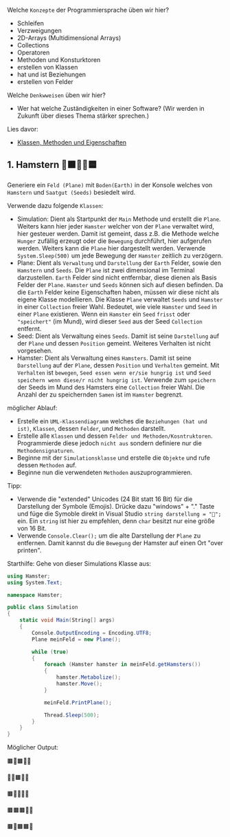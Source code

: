 Welche ``Konzepte`` der Programmiersprache üben wir hier?
* Schleifen
* Verzweigungen
* 2D-Arrays (Multidimensional Arrays)
* Collections
* Operatoren
* Methoden und Konsturktoren
* erstellen von Klassen
* hat und ist Beziehungen
* erstellen von Felder

Welche ``Denkwweisen`` üben wir hier?
* Wer hat welche Zuständigkeiten in einer Software? (Wir werden in Zukunft über dieses Thema stärker sprechen.)

Lies davor:
* [Klassen, Methoden und Eigenschaften]()

## 1. Hamstern 🌲🟫🐹🌱🟦
Generiere ein ``Feld (Plane)`` mit `Boden(Earth)` in der Konsole welches von ``Hamstern`` und `Saatgut (Seeds)` besiedelt wird.

Verwende dazu folgende `Klassen`:
* Simulation: Dient als Startpunkt der `Main` Methode und erstellt die `Plane`. Weiters kann hier jeder `Hamster` welcher von der `Plane` verwaltet wird, hier gesteuer werden. Damit ist gemeint, dass z.B. die Methode welche `Hunger` zufällig erzeugt oder die `Bewegung` durchführt, hier aufgerufen werden. Weiters kann die `Plane` hier dargestellt werden. Verwende `System.Sleep(500)` um jede Bewegung der `Hamster` zeitlich zu verzögern.
* Plane: Dient als `Verwaltung` und `Darstellung` der `Earth` Felder, sowie den `Hamstern` und `Seeds`. Die `Plane` ist zwei dimensional im Terminal darzustellen. `Earth` Felder sind nicht entfernbar, diese dienen als Basis Felder der `Plane`. `Hamster` und `Seeds` können sich auf diesen befinden. Da die `Earth` Felder keine Eigenschaften haben, müssen wir diese nicht als eigene Klasse modellieren. Die Klasse `Plane` verwaltet `Seeds` und `Hamster` in einer `Collection` freier Wahl. Bedeutet, wie viele `Hamster` und `Seed` in einer `Plane` existieren. Wenn ein `Hamster` ein `Seed` `frisst` oder `"speichert"` (im Mund), wird dieser `Seed` aus der Seed `Collection` entfernt.
* Seed: Dient als Verwaltung eines `Seeds`. Damit ist seine `Darstellung` auf der `Plane` und dessen `Position` gemeint. Weiteres Verhalten ist nicht vorgesehen.
* Hamster: Dient als Verwaltung eines `Hamsters`. Damit ist seine `Darstellung` auf der `Plane`, dessen `Position` und `Verhalten` gemeint. Mit `Verhalten` ist `bewegen`, `Seed essen wenn er/sie hungrig ist` und `Seed speichern wenn diese/r nicht hungrig ist`. Verwende zum `speichern` der Seeds im Mund des Hamsters eine `Collection` freier Wahl. Die Anzahl der zu speichernden `Samen` ist im `Hamster` begrenzt. 

möglicher Ablauf:
* Erstelle ein `UML-Klassendiagramm` welches die `Beziehungen (hat und ist)`, `Klassen`, dessen `Felder`, und `Methoden` darstellt.
* Erstelle alle `Klassen` und dessen `Felder und Methoden/Kosntruktoren`. Programmierde diese jedoch `nicht aus` sondern definiere nur die `Methodensignaturen`.
* Beginne mit der `Simulationsklasse` und erstelle die `Objekte` und rufe dessen `Methoden` auf.
* Beginne nun die verwendeten `Methoden` auszuprogrammieren.

Tipp: 
* Verwende die "extended" Unicodes (24 Bit statt 16 Bit) für die Darstellung der Symbole (Emojis). Drücke dazu "windows" + "." Taste und füge die Symoble direkt in Visual Studio `string darstellung = "🐹";` ein. Ein `string` ist hier zu empfehlen, denn `char` besitzt nur eine größe von 16 Bit.
* Verwende `Console.Clear();` um die alte Darstellung der `Plane` zu entfernen. Damit kannst du die `Bewegung` der Hamster auf einen Ort "over printen".

Starthilfe:
Gehe von dieser Simulations Klasse aus:
```csharp
using Hamster;
using System.Text;

namespace Hamster;

public class Simulation
{
    static void Main(String[] args)
    {
        Console.OutputEncoding = Encoding.UTF8;
        Plane meinFeld = new Plane();

        while (true)
        {
            foreach (Hamster hamster in meinFeld.getHamsters())
            {
                hamster.Metabolize();
                hamster.Move();
            }

            meinFeld.PrintPlane();

            Thread.Sleep(500);
        }
    }
}

```

Möglicher Output:

🟫🐹🟫🌱🌱

🌱🌱🟫🌱🌱

🟫🐹🌱🌱🌱

🟫🟫🟫🌱🌱

🟫🐹🟫🟫🌱
